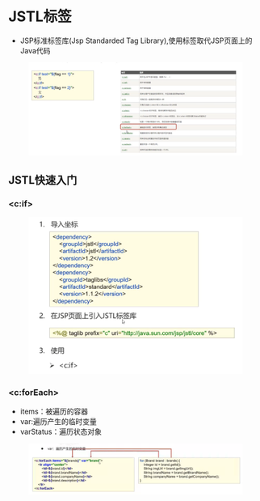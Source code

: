 # JSTL标签

* JSP标准标签库(Jsp Standarded Tag Library),使用标签取代JSP页面上的Java代码

<figure><img src="../.gitbook/assets/image (1).png" alt=""><figcaption></figcaption></figure>

## JSTL快速入门

### \<c:if>

<figure><img src="../.gitbook/assets/image (30).png" alt=""><figcaption></figcaption></figure>

### \<c:forEach>

* items：被遍历的容器
* var:遍历产生的临时变量
* varStatus：遍历状态对象

<figure><img src="../.gitbook/assets/image (20).png" alt=""><figcaption></figcaption></figure>

